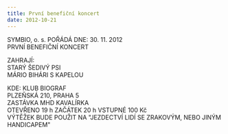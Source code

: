 ```yaml
---
title: První benefiční koncert
date: 2012-10-21
---
```

SYMBIO, o. s. POŘÁDÁ DNE: 30. 11. 2012  
PRVNÍ BENEFIČNÍ KONCERT  

ZAHRAJÍ:  
STARÝ ŠEDIVÝ PSI  
MÁRIO BIHÁRI S KAPELOU  

KDE: 
KLUB BIOGRAF  
PLZEŇSKÁ 210, PRAHA 5  
ZASTÁVKA MHD KAVALÍRKA  
OTEVŘENO 19 h ZAČÁTEK 20 h VSTUPNÉ 100 Kč  
VÝTĚŽEK BUDE POUŽIT NA "JEZDECTVÍ LIDÍ SE ZRAKOVÝM, NEBO JINÝM HANDICAPEM"  